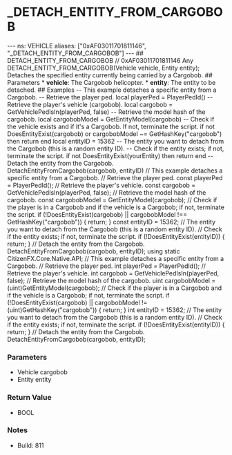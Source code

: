 # _DETACH_ENTITY_FROM_CARGOBOB

--- ns: VEHICLE aliases: ["0xAF03011701811146", "_DETACH_ENTITY_FROM_CARGOBOB"] --- ## DETACH_ENTITY_FROM_CARGOBOB  // 0xAF03011701811146 Any DETACH_ENTITY_FROM_CARGOBOB(Vehicle vehicle, Entity entity);  Detaches the specified entity currently being carried by a Cargobob.  ## Parameters * **vehicle**: The Cargobob helicopter. * **entity**: The entity to be detached.  ## Examples -- This example detaches a specific entity from a Cargobob.  -- Retrieve the player ped. local playerPed = PlayerPedId()  -- Retrieve the player's vehicle (cargobob). local cargobob = GetVehiclePedIsIn(playerPed, false)  -- Retrieve the model hash of the cargobob. local cargobobModel = GetEntityModel(cargobob)  -- Check if the vehicle exists and if it's a Cargobob. If not, terminate the script. if not DoesEntityExist(cargobob) or cargobobModel ~= GetHashKey("cargobob") then return end  local entityID = 15362 -- The entity you want to detach from the Cargobob (this is a random entity ID).  -- Check if the entity exists; if not, terminate the script. if not DoesEntityExist(yourEntity) then return end  -- Detach the entity from the Cargobob. DetachEntityFromCargobob(cargobob, entityID)  // This example detaches a specific entity from a Cargobob.  // Retrieve the player ped. const playerPed = PlayerPedId();  // Retrieve the player's vehicle. const cargobob = GetVehiclePedIsIn(playerPed, false);  // Retrieve the model hash of the cargobob. const cargobobModel = GetEntityModel(cargobob);  // Check if the player is in a Cargobob and if the vehicle is a Cargobob; if not, terminate the script. if (!DoesEntityExist(cargobob) || cargobobModel !== GetHashKey("cargobob")) { return; }  const entityID = 15362; // The entity you want to detach from the Cargobob (this is a random entity ID).  // Check if the entity exists; if not, terminate the script. if (!DoesEntityExist(entityID)) { return; }  // Detach the entity from the Cargobob. DetachEntityFromCargobob(cargobob, entityID);  using static CitizenFX.Core.Native.API; // This example detaches a specific entity from a Cargobob.  // Retrieve the player ped. int playerPed = PlayerPedId();  // Retrieve the player's vehicle. int cargobob = GetVehiclePedIsIn(playerPed, false);  // Retrieve the model hash of the cargobob. uint cargobobModel = (uint)GetEntityModel(cargobob);  // Check if the player is in a Cargobob and if the vehicle is a Cargobob; if not, terminate the script. if (!DoesEntityExist(cargobob) || cargobobModel != (uint)GetHashKey("cargobob")) { return; }  int entityID = 15362; // The entity you want to detach from the Cargobob (this is a random entity ID).  // Check if the entity exists; if not, terminate the script. if (!DoesEntityExist(entityID)) { return; }  // Detach the entity from the Cargobob. DetachEntityFromCargobob(cargobob, entityID);

### Parameters
* Vehicle cargobob
* Entity entity

### Return Value
* BOOL

### Notes
* Build: 811

